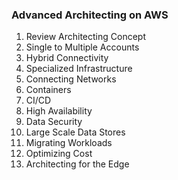 ### Advanced Architecting on AWS

1. Review Architecting Concept
2. Single to Multiple Accounts
3. Hybrid Connectivity
4. Specialized Infrastructure
5. Connecting Networks
6. Containers
7. CI/CD
8. High Availability
9. Data Security
10. Large Scale Data Stores
11. Migrating Workloads
12. Optimizing Cost
13. Architecting for the Edge
